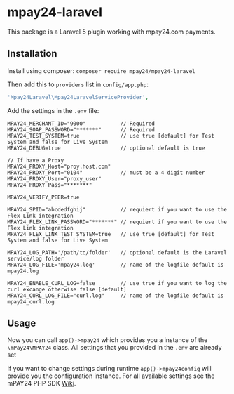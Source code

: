 # mpay24-laravel

This package is a Laravel 5 plugin working with mpay24.com payments.

## Installation

Install using composer:
`composer require mpay24/mpay24-laravel`

Then add this to `providers` list in `config/app.php`:
```php
'Mpay24Laravel\Mpay24LaravelServiceProvider',
```

Add the settings in the `.env` file:
```
MPAY24_MERCHANT_ID="9000"           // Required
MPAY24_SOAP_PASSWORD="*******"      // Required
MPAY24_TEST_SYSTEM=true             // use true [default] for Test System and false for Live System
MPAY24_DEBUG=true                   // optional default is true

// If have a Proxy 
MPAY24_PROXY_Host="proy.host.com"
MPAY24_PROXY_Port="0104"            // must be a 4 digit number
MPAY24_PROXY_User="proxy_user"
MPAY24_PROXY_Pass="*******"
    		
MPAY24_VERIFY_PEER=true
    		
MPAY24_SPID="abcdedfghij"           // requiert if you want to use the Flex Link integration 
MPAY24_FLEX_LINK_PASSWORD="*******" // requiert if you want to use the Flex Link integration
MPAY24_FLEX_LINK_TEST_SYSTEM=true   // use true [default] for Test System and false for Live System 
    		
MPAY24_LOG_PATH='/path/to/folder'   // optional default is the Laravel service/log folder
MPAY24_LOG_FILE='mpay24.log'        // name of the logfile default is mpay24.log
    		
MPAY24_ENABLE_CURL_LOG=false        // use true if you want to log the curl excange otherwise false [default] 
MPAY24_CURL_LOG_FILE="curl.log"     // name of the logfile default is mpay24_curl.log

```

## Usage

Now you can call `app()->mpay24` which provides you a instance of the `\mPay24\MPAY24` class.
All settings that you provided in the `.env` are already set

If you want to change settings during runtime `app()->mpay24config` will provide you the configuration instance.
For all available settings see the mPAY24 PHP SDK [Wiki](https://github.com/mpay24/mpay24-php/wiki/Configuring-the-php-sdk).
